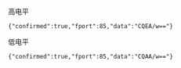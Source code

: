 


高电平

```
{"confirmed":true,"fport":85,"data":"CQEA/w=="}
```


低电平

```
{"confirmed":true,"fport":85,"data":"CQAA/w=="}
```